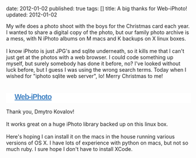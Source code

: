 date: 2012-01-02
published: true
tags: []
title: A big thanks for Web-iPhoto!
updated: 2012-01-02


My wife does a photo shoot with the boys for the Christmas card each year. I wanted to share a digital copy of the photo, but our&nbsp;family photo archive is a mess, with N iPhoto albums on M macs and K backups on X linux boxes.<br />
<br />
I know iPhoto is just JPG's and sqlite underneath, so it kills me that I can't just get at the photos with a web browser. I could code something up myself, but surely somebody has done it before, no? I've looked without luck before, but I guess I was using the wrong search terms. Today when I wished for "iphoto sqlite web server", lo! Merry Christmas to me!<br />
<br />
<h1 style="background-color: white; background-image: url(https://a248.e.akamai.net/assets.github.com/images/icons/public.png); background-position: 0px 50%; background-repeat: no-repeat no-repeat; color: #666666; font-family: helvetica, arial, freesans, clean, sans-serif; font-size: 20px; font-weight: normal; height: 28px; letter-spacing: -1px; margin-bottom: 15px; margin-left: 0px; margin-right: 0px; margin-top: 0px; padding-bottom: 0px; padding-left: 23px; padding-right: 0px; padding-top: 0px; text-shadow: rgb(255, 255, 255) 1px 1px 0px;">

<strong style="margin-bottom: 0px; margin-left: 0px; margin-right: 0px; margin-top: 0px; padding-bottom: 0px; padding-left: 0px; padding-right: 0px; padding-top: 0px;"><a class="js-current-repository" href="https://github.com/dmytro/Web-iPhoto" style="color: #4183c4; margin-bottom: 0px; margin-left: 0px; margin-right: 0px; margin-top: 0px; padding-bottom: 0px; padding-left: 0px; padding-right: 0px; padding-top: 0px;">Web-iPhoto</a></strong></h1>
Thank you, Dmytro Kovalov!<br />
<br />
It works great on a huge iPhoto library backed up on this linux box.<br />
<br />
Here's hoping I can install it on the macs in the house running various versions of OS X. I have lots of experience with python on macs, but not so much ruby. I sure hope I don't have to install XCode.